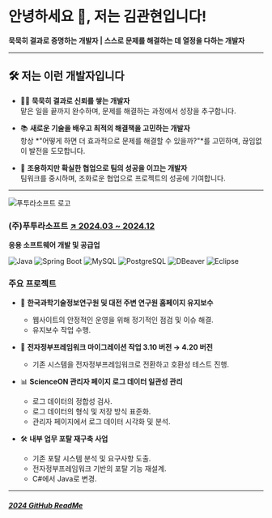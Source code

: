# **안녕하세요 👋, 저는 김관현입니다!**  
**묵묵히 결과로 증명하는 개발자 | 스스로 문제를 해결하는 데 열정을 다하는 개발자**

---

## 🛠️ **저는 이런 개발자입니다**
- 👨‍💻 **묵묵히 결과로 신뢰를 쌓는 개발자**  
  맡은 일을 끝까지 완수하며, 문제를 해결하는 과정에서 성장을 추구합니다.

- 📚 **새로운 기술을 배우고 최적의 해결책을 고민하는 개발자**  
  항상 *"어떻게 하면 더 효과적으로 문제를 해결할 수 있을까?"*를 고민하며, 끊임없이 발전을 도모합니다.

- 🤝 **조용하지만 확실한 협업으로 팀의 성공을 이끄는 개발자**  
  팀워크를 중시하며, 조화로운 협업으로 프로젝트의 성공에 기여합니다.

---
![푸투라소프트 로고](https://imgs.jobkorea.co.kr/img1/_whitebg/200X80/Co_Logo/Logo/2020/3/2q35x008Rb_bXqk8sz3w29b0exYkUj_9z2xb.png?v=202412122109&hash=r&serviceCode=CL)


 ### (주)푸투라소프트 [↗ 2024.03 ~ 2024.12](#) 

**응용 소프트웨어 개발 및 공급업**

![Java](https://img.shields.io/badge/Java-007396?style=for-the-badge&logo=java&logoColor=white)
![Spring Boot](https://img.shields.io/badge/Spring_Boot-6DB33F?style=for-the-badge&logo=spring-boot&logoColor=white)
![MySQL](https://img.shields.io/badge/MySQL-4479A1?style=for-the-badge&logo=mysql&logoColor=white)
![PostgreSQL](https://img.shields.io/badge/PostgreSQL-336791?style=for-the-badge&logo=postgresql&logoColor=white)
![DBeaver](https://img.shields.io/badge/DBeaver-372921?style=for-the-badge&logo=dbeaver&logoColor=white)
![Eclipse](https://img.shields.io/badge/Eclipse-2C2255?style=for-the-badge&logo=eclipse&logoColor=white)

### 주요 프로젝트

- 🚀 **한국과학기술정보연구원 및 대전 주변 연구원 홈페이지 유지보수**
  - 웹사이트의 안정적인 운영을 위해 정기적인 점검 및 이슈 해결.
  - 유지보수 작업 수행.

- 🔧 **전자정부프레임워크 마이그레이션 작업 3.10 버전 → 4.20 버전**
  - 기존 시스템을 전자정부프레임워크로 전환하고 호환성 테스트 진행.

- 📊 **ScienceON 관리자 페이지 로그 데이터 일관성 관리**
  - 로그 데이터의 정합성 검사.
  - 로그 데이터의 형식 및 저장 방식 표준화.
  - 관리자 페이지에서 로그 데이터 시각화 및 분석.

- 🛠️ **내부 업무 포탈 재구축 사업**
  - 기존 포탈 시스템 분석 및 요구사항 도출.
  - 전자정부프레임워크 기반의 포탈 기능 재설계.
  - C#에서 Java로 변경.

---

##### [2024 GitHub ReadMe](https://github.com/KWANHYUNKIM/-/blob/main/%EC%9D%BC%EB%8C%80%EA%B8%B0/README2024.md)


